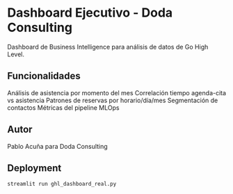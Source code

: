 # Dashboard Ejecutivo - Doda Consulting

Dashboard de Business Intelligence para análisis de datos de Go High Level.

## Funcionalidades

Análisis de asistencia por momento del mes
Correlación tiempo agenda-cita vs asistencia
Patrones de reservas por horario/día/mes
Segmentación de contactos
Métricas del pipeline MLOps

## Autor
Pablo Acuña para Doda Consulting

## Deployment
```bash
streamlit run ghl_dashboard_real.py

